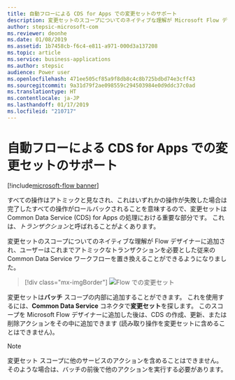 ```yaml
---
title: 自動フローによる CDS for Apps での変更セットのサポート
description: 変更セットのスコープについてのネイティブな理解が Microsoft Flow デザイナーに追加され、ユーザーはこれまでアトミックなトランザクションを必要とした従来の Common Data Service ワークフローを置き換えることができるようになりました。
author: stepsic-microsoft-com
ms.reviewer: deonhe
ms.date: 01/08/2019
ms.assetid: 1b7458cb-f6c4-e811-a971-000d3a137208
ms.topic: article
ms.service: business-applications
ms.author: stepsic
audience: Power user
ms.openlocfilehash: 471ee505cf85a9f8db8c4c8b725bdbd74e3cff43
ms.sourcegitcommit: 9a31d79f2ae098559c294503984e0d9ddc37c0ad
ms.translationtype: HT
ms.contentlocale: ja-JP
ms.lasthandoff: 01/17/2019
ms.locfileid: "210717"
---
```

# <a name="automated-flows-support-change-sets-in-cds-for-apps"></a>自動フローによる CDS for Apps での変更セットのサポート


[!include[microsoft-flow banner](../includes/microsoft-flow.md)]

すべての操作はアトミックと見なされ、これはいずれかの操作が失敗した場合は完了したすべての操作がロールバックされることを意味するので、変更セットは Common Data Service (CDS) for Apps の処理における重要な部分です。 これは、*トランザクション*と呼ばれることがよくあります。

変更セットのスコープについてのネイティブな理解が Flow デザイナーに追加され、ユーザーはこれまでアトミックなトランザクションを必要とした従来の Common Data Service ワークフローを置き換えることができるようになりました。

> [!div class="mx-imgBorder"]
> ![Flow での変更セット](media/ChangeSets-1.png "Flow での変更セット")

変更セットは**バッチ** スコープの内部に追加することができます。 これを使用するには、**Common Data Service** コネクタで**変更セット**を探します。 このスコープを Microsoft Flow デザイナーに追加した後は、CDS の作成、更新、または削除アクションをその中に追加できます (読み取り操作を変更セットに含めることはできません)。

> [!NOTE]
> 変更セット スコープに他のサービスのアクションを含めることはできません。 そのような場合は、バッチの前後で他のアクションを実行する必要があります。

